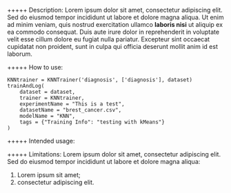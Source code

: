 +++++
Description:
Lorem ipsum dolor sit amet, consectetur adipiscing elit. Sed do eiusmod tempor incididunt ut labore et dolore magna aliqua. Ut enim ad minim veniam, quis nostrud exercitation ullamco **laboris nisi** ut aliquip ex ea commodo consequat. Duis aute irure dolor in reprehenderit in voluptate velit esse cillum dolore eu fugiat nulla pariatur. Excepteur sint occaecat cupidatat non proident, sunt in culpa qui officia deserunt mollit anim id est laborum.

+++++
How to use:
```
KNNtrainer = KNNTrainer('diagnosis', ['diagnosis'], dataset)
trainAndLog(
    dataset = dataset,
    trainer = KNNtrainer,
    experimentName = "This is a test",
    datasetName = "brest_cancer.csv",
    modelName = "KNN",
    tags = {"Training Info": "testing with kMeans"}
)
```

+++++
Intended usage:


+++++
Limitations:
Lorem ipsum dolor sit amet, consectetur adipiscing elit. Sed do eiusmod tempor incididunt ut labore et dolore magna aliqua:

1. Lorem ipsum sit amet;
2. consectetur adipiscing elit.

